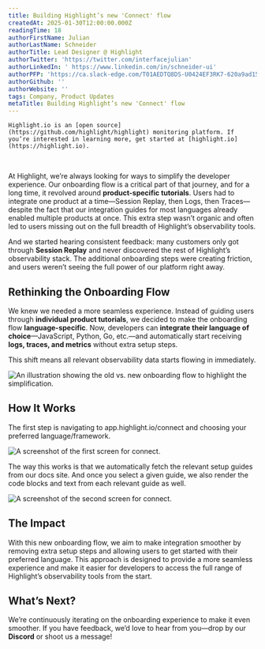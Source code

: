 ```yaml
---
title: Building Highlight’s new 'Connect' flow
createdAt: 2025-01-30T12:00:00.000Z
readingTime: 18
authorFirstName: Julian
authorLastName: Schneider
authorTitle: Lead Designer @ Highlight
authorTwitter: 'https://twitter.com/interfacejulian'
authorLinkedIn: ' https://www.linkedin.com/in/schneider-ui'
authorPFP: 'https://ca.slack-edge.com/T01AEDTQ8DS-U0424EF3RK7-620a9ad15cd3-512'
authorGithub: ''
authorWebsite: ''
tags: Company, Product Updates
metaTitle: Building Highlight’s new 'Connect' flow
---
```


```hint
Highlight.io is an [open source](https://github.com/highlight/highlight) monitoring platform. If you’re interested in learning more, get started at [highlight.io](https://highlight.io).
```
<br/>

At Highlight, we’re always looking for ways to simplify the developer experience. Our onboarding flow is a critical part of that journey, and for a long time, it revolved around **product-specific tutorials**. Users had to integrate one product at a time—Session Replay, then Logs, then Traces—despite the fact that our integration guides for most languages already enabled multiple products at once. This extra step wasn’t organic and often led to users missing out on the full breadth of Highlight’s observability tools.

And we started hearing consistent feedback: many customers only got through **Session Replay** and never discovered the rest of Highlight’s observability stack. The additional onboarding steps were creating friction, and users weren’t seeing the full power of our platform right away.

## **Rethinking the Onboarding Flow**

We knew we needed a more seamless experience. Instead of guiding users through **individual product tutorials**, we decided to make the onboarding flow **language-specific**. Now, developers can **integrate their language of choice**—JavaScript, Python, Go, etc.—and automatically start receiving **logs, traces, and metrics** without extra setup steps.

This shift means all relevant observability data starts flowing in immediately.

![An illustration showing the old vs. new onboarding flow to highlight the simplification.](/images/blog/connect-flow/day4-cover.png)

## **How It Works**

The first step is navigating to app.highlight.io/connect and choosing your preferred language/framework.

![A screenshot of the first screen for connect.](/images/blog/connect-flow/day4-old-new.png)

The way this works is that we automatically fetch the relevant setup guides from our docs site. And once you select a given guide, we also render the code blocks and text from each relevant guide as well.

![A screenshot of the second screen for connect.](/images/blog/connect-flow/day4-page2.png)

## **The Impact**

With this new onboarding flow, we aim to make integration smoother by removing extra setup steps and allowing users to get started with their preferred language. This approach is designed to provide a more seamless experience and make it easier for developers to access the full range of Highlight’s observability tools from the start.

## **What’s Next?**

We’re continuously iterating on the onboarding experience to make it even smoother. If you have feedback, we’d love to hear from you—drop by our **Discord** or shoot us a message!
